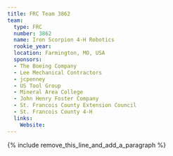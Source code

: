 ```yaml
---
title: FRC Team 3862
team:
  type: FRC
  number: 3862
  name: Iron Scorpion 4-H Robotics
  rookie_year:
  location: Farmington, MO, USA
  sponsors:
  - The Boeing Company
  - Lee Mechanical Contractors
  - jcpenney
  - US Tool Group
  - Mineral Area College
  - John Henry Foster Company
  - St. Francois County Extension Council
  - St. Francois County 4-H
  links:
    Website:
---
```


{% include remove_this_line_and_add_a_paragraph %}